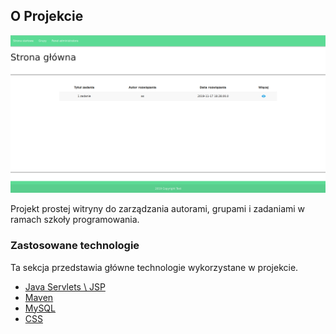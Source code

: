 ## O Projekcie

![Screenshot](https://github.com/yarim83/jeeshool/blob/master/PrtScr.png)

Projekt prostej witryny do zarządzania autorami, grupami i zadaniami w ramach szkoły programowania.

### Zastosowane technologie
Ta sekcja przedstawia główne technologie wykorzystane w projekcie.
* [Java Servlets \ JSP](https://docs.oracle.com/javaee/5/tutorial/doc/bnafd.html)
* [Maven](http://maven.apache.org/)
* [MySQL](https://www.mysql.com/)
* [CSS](https://www.w3schools.com/)
